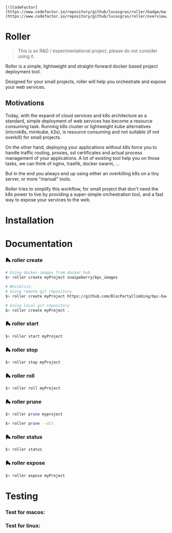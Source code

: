     [![CodeFactor](https://www.codefactor.io/repository/github/lucasgras/roller/badge/main)](https://www.codefactor.io/repository/github/lucasgras/roller/overview/main)

# Roller

> This is an R&D / experimentational project, please do not consider using it.

Roller is a simple, lightweight and straight-forward docker based project deployment tool.

Designed for your small projects, roller will help you orchestrate and expose your web services.


## Motivations

Today, with the expand of cloud services and k8s architecture as a standard, simple deployment of web services has become a resource consuming task.
Running k8s cluster or lightweight kube alternatives (microk8s, minikube, k3s), is resource consuming and not suitable (if not overkill) for small projects.

On the other hand, deploying your applications without k8s force you to handle traffic routing, proxies, ssl certificates and actual process management of your applications.
A lot of existing tool help you on those tasks, we can think of nginx, traefik, docker swarm, ...

But in the end you always end up using either an overkilling k8s on a tiny server, or more "manual" tools.

Roller tries to simplify this workflow, for small project that don't need the k8s power to live 
by providing a super-simple orchestration tool, and a fast way to expose your services to the web.

# Installation



# Documentation

### 🛼 roller create

```bash
# Using docker images from docker hub
$> roller create myProject snaipeberry/bpc_images

# Whishlist:
# Using remote git repository
$> roller create myProject https://github.com/BlocPartyClimbing/bpc-backend

# Using local git repository
$> roller create myProject .
```

### 🛼 roller start

```bash
$> roller start myProject
```

### 🛼 roller stop

```bash
$> roller stop myProject
```

### 🛼 roller roll

```bash
$> roller roll myProject
```

### 🛼 roller prune

```bash
$> roller prune myproject

$> roller prune --all
```

### 🛼 roller status

```bash
$> roller status
```

### 🛼 roller expose

```bash
$> roller expose myProject
```

# Testing

### Test for macos:

### Test for linux:
